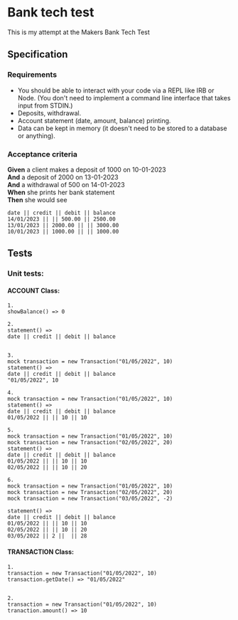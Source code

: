 # Bank tech test

This is my attempt at the Makers Bank Tech Test

## Specification

### Requirements

* You should be able to interact with your code via a REPL like IRB or Node.  (You don't need to implement a command line interface that takes input from STDIN.)
* Deposits, withdrawal.
* Account statement (date, amount, balance) printing.
* Data can be kept in memory (it doesn't need to be stored to a database or anything).

### Acceptance criteria

**Given** a client makes a deposit of 1000 on 10-01-2023  
**And** a deposit of 2000 on 13-01-2023  
**And** a withdrawal of 500 on 14-01-2023  
**When** she prints her bank statement  
**Then** she would see

```
date || credit || debit || balance
14/01/2023 || || 500.00 || 2500.00
13/01/2023 || 2000.00 || || 3000.00
10/01/2023 || 1000.00 || || 1000.00
```

## Tests

### Unit tests:

#### ACCOUNT Class:
```
1.
showBalance() => 0

2.
statement() => 
date || credit || debit || balance


3.
mock transaction = new Transaction("01/05/2022", 10)
statement() => 
date || credit || debit || balance
"01/05/2022", 10

4.
mock transaction = new Transaction("01/05/2022", 10)
statement() => 
date || credit || debit || balance
01/05/2022 || || 10 || 10

5.
mock transaction = new Transaction("01/05/2022", 10)
mock transaction = new Transaction("02/05/2022", 20)
statement() => 
date || credit || debit || balance
01/05/2022 || || 10 || 10
02/05/2022 || || 10 || 20

6.
mock transaction = new Transaction("01/05/2022", 10)
mock transaction = new Transaction("02/05/2022", 20)
mock transaction = new Transaction("03/05/2022", -2)

statement() => 
date || credit || debit || balance
01/05/2022 || || 10 || 10
02/05/2022 || || 10 || 20
03/05/2022 || 2 ||  || 28
```





#### TRANSACTION Class:
```
1. 
transaction = new Transaction("01/05/2022", 10)
transaction.getDate() => "01/05/2022"


2. 
transaction = new Transaction("01/05/2022", 10)
tranaction.amount() => 10

```